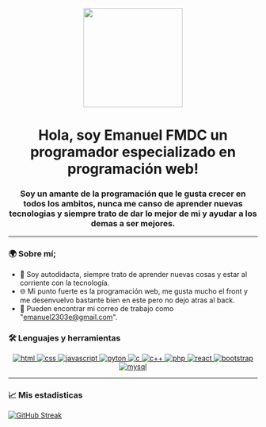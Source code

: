 <div id="header" align="center">
    <img src="https://media.giphy.com/media/qgQUggAC3Pfv687qPC/giphy.gif" width="200">
    <h1 align="center">Hola, soy Emanuel FMDC un programador especializado en programación web!</h1>
    <h3 align="center">Soy un amante de la programación que le gusta crecer en todos los ambitos, nunca me canso de aprender nuevas tecnologias y siempre trato de dar lo mejor de mi y ayudar a los demas a ser mejores.</h3>
</div>

---

### 🌍 Sobre mí;

- 📝 Soy autodidacta, siempre trato de aprender nuevas cosas y estar al corriente con la tecnología.
- 🌐 Mi punto fuerte es la programación web, me gusta mucho el front y me desenvuelvo bastante bien en este pero no dejo atras al back.
- 📧 Pueden encontrar mi correo de trabajo como "emanuel2303e@gmail.com".
<div id="badges" align="center">
    <h3 align="left">🛠 Lenguajes y herramientas</h3>
    <a href="#">
        <img alt="html" src="https://img.shields.io/badge/HTML5-E34F26?style=for-the-badge&logo=html5&logoColor=white">
    </a>
    <a href="#">
        <img alt="css" src="https://img.shields.io/badge/CSS3-1572B6?style=for-the-badge&logo=css3&logoColor=white">
    </a>
    <a href="#">
        <img alt="javascript" src="https://img.shields.io/badge/JavaScript-323330?style=for-the-badge&logo=javascript&logoColor=F7DF1E">
    </a>
    <a href="#">
        <img alt="pyton" src="https://img.shields.io/badge/Python-14354C?style=for-the-badge&logo=python&logoColor=white">
    </a>
    <a href="#">
        <img alt="c" src="https://img.shields.io/badge/C-00599C?style=for-the-badge&logo=c&logoColor=white">
    </a>
    <a href="#">
        <img alt="c++" src="https://img.shields.io/badge/C%2B%2B-00599C?style=for-the-badge&logo=c%2B%2B&logoColor=white">
    </a>
    <a href="#">
        <img alt="php" src="https://img.shields.io/badge/PHP-777BB4?style=for-the-badge&logo=php&logoColor=white">
    </a>
    <a href="#">
        <img alt="react" src="https://img.shields.io/badge/React-20232A?style=for-the-badge&logo=react&logoColor=61DAFB">
    </a>
    <a href="#">
        <img alt="bootstrap" src="https://img.shields.io/badge/Bootstrap-563D7C?style=for-the-badge&logo=bootstrap&logoColor=white">
    </a>
    <a href="#">
        <img alt="mysql" src="https://img.shields.io/badge/MySQL-005C84?style=for-the-badge&logo=mysql&logoColor=white">
    </a>
</div>

---

<h3 align="left">📈 Mis estadisticas</h3>

[![GitHub Streak](https://github-readme-streak-stats.herokuapp.com?user=EmanuelFMDC&theme=buefy-dark&locale=es)](https://git.io/streak-stats)
<!--
**EmanuelFMDC/EmanuelFMDC** is a ✨ _special_ ✨ repository because its `README.md` (this file) appears on your GitHub profile.

Here are some ideas to get you started:

- 🔭 I’m currently working on ...
- 🌱 I’m currently learning ...
- 👯 I’m looking to collaborate on ...
- 🤔 I’m looking for help with ...
- 💬 Ask me about ...
- 📫 How to reach me: ...
- 😄 Pronouns: ...
- ⚡ Fun fact: ...
-->
